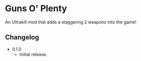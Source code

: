 # Guns O' Plenty
An Ultrakill mod that adds a staggering 2 weapons into the game!

## Changelog
* 0.1.0
  * Initial release.